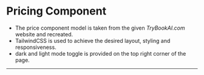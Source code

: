 # Pricing Component 

  - The price component model is taken from the given *TryBookAI.com* website and recreated.
  - TailwindCSS is used to achieve the desired layout, styling and responsiveness.
  - dark and light mode toggle is provided on the top right corner of the page.
  
***
